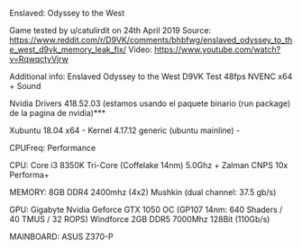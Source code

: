 Enslaved: Odyssey to the West

Game tested by u/catulirdit on 24th April 2019
Source:
https://www.reddit.com/r/D9VK/comments/bhbfwg/enslaved_odyssey_to_the_west_d9vk_memory_leak_fix/
Video:
https://www.youtube.com/watch?v=RqwqctyVjrw

Additional info:
Enslaved Odyssey to the West D9VK Test 48fps NVENC x64 + Sound

Nvidia Drivers 418.52.03 (estamos usando el paquete binario (run package) de la pagina de nvidia)***

Xubuntu 18.04 x64 - Kernel 4.17.12 generic (ubuntu mainline) -

CPUFreq: Performance

CPU: Core i3 8350K Tri-Core (Coffelake 14nm) 5.0Ghz + Zalman CNPS 10x Performa+

MEMORY: 8GB DDR4 2400mhz (4x2) Mushkin (dual channel: 37.5 gb/s)

GPU: Gigabyte Nvidia Geforce GTX 1050 OC (GP107 14nm: 640 Shaders / 40 TMUS / 32 ROPS) Windforce 2GB DDR5 7000Mhz 128Bit (110Gb/s)

MAINBOARD: ASUS Z370-P
